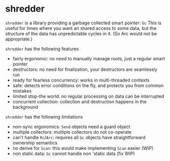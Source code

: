 shredder
========
 `shredder` is a library providing a garbage collected smart pointer: `Gc`
 This is useful for times where you want an shared access to some data, but the structure
 of the data has unpredictable cycles in it. (So Arc would not be appropriate.)

 `shredder` has the following features
 - fairly ergonomic: no need to manually manage roots, just a regular smart pointer
 - destructors: no need for finalization, your destructors are seamlessly run
 - ready for fearless concurrency: works in multi-threaded contexts
 - safe: detects error conditions on the fly, and protects you from common mistakes
 - limited stop-the world: no regular processing on data can be interrupted
 - concurrent collection: collection and destruction happens in the background


 `shredder` has the following limitations
 - non-sync ergonomics: `Send` objects need a guard object
 - multiple collectors: multiple collectors do not co-operate
 - can't handle `Rc`/`Arc`: requires all `Gc` objects have straightforward ownership semantics
 - no derive for `Scan`: this would make implementing `Scan` easier (WIP)
 - non static data: `Gc` cannot handle non 'static data (fix WIP)
